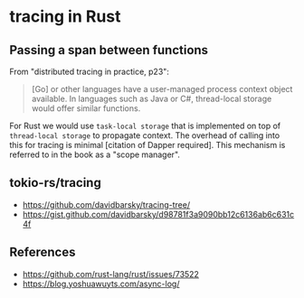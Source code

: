 # tracing in Rust

## Passing a span between functions

From "distributed tracing in practice, p23":

> [Go] or other languages have a user-managed process context object
> available. In languages such as Java or C#, thread-local storage would offer
> similar functions.

For Rust we would use `task-local storage` that is implemented on top of
`thread-local storage` to propagate context. The overhead of calling into
this for tracing is minimal [citation of Dapper required]. This mechanism is
referred to in the book as a "scope manager".

## tokio-rs/tracing
- https://github.com/davidbarsky/tracing-tree/
- https://gist.github.com/davidbarsky/d98781f3a9090bb12c6136ab6c631c4f

## References

- https://github.com/rust-lang/rust/issues/73522
- https://blog.yoshuawuyts.com/async-log/
